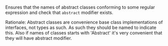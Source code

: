 Ensures that the names of abstract classes conforming to some regular
expression and check that `abstract` modifier exists.

Rationale: Abstract classes are convenience base class implementations
of interfaces, not types as such. As such they should be named to
indicate this. Also if names of classes starts with \'Abstract\' it\'s
very convenient that they will have abstract modifier.